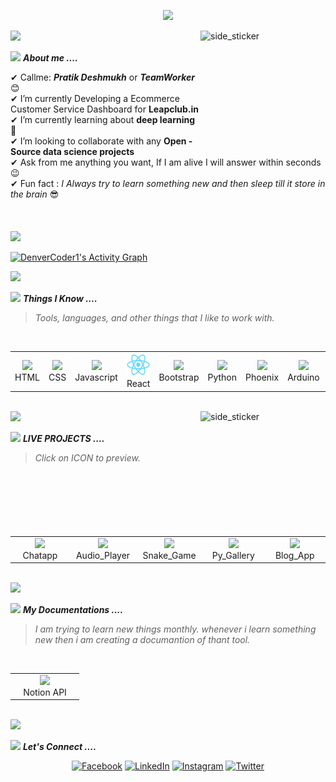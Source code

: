 

<p align="center">
  <img src="https://github.com/thompsonemerson/thompsonemerson/raw/master/cover-thompson.png" height="200"/>
</p>
<a href="https://www.youtube.com/watch?v=dQw4w9WgXcQ"><img src="https://user-images.githubusercontent.com/73097560/115834477-dbab4500-a447-11eb-908a-139a6edaec5c.gif"></a>

<img align="right" width=200px height=200px alt="side_sticker" src="https://media.giphy.com/media/TEnXkcsHrP4YedChhA/giphy.gif" />

<img src="https://media.giphy.com/media/iY8CRBdQXODJSCERIr/giphy.gif" width="30px">&nbsp;***About me ....***

✔ Callme: ***Pratik Deshmukh*** or ***TeamWorker*** 😊 <br>
✔ I’m currently Developing a Ecommerce Customer Service Dashboard for **Leapclub.in**<br>
✔ I’m currently learning about **deep learning**🥰<br>
✔ I’m looking to collaborate with any **Open - Source data science projects**<br>
✔ Ask from me anything you want, If I am alive I will answer within seconds 😉<br>
✔ Fun fact : *I Always try to learn something new and then sleep till it store in the brain* 😎<br><br><br><br>
<a href="https://www.youtube.com/watch?v=dQw4w9WgXcQ"><img src="https://user-images.githubusercontent.com/73097560/115834477-dbab4500-a447-11eb-908a-139a6edaec5c.gif"></a>

<a href="https://github.com/ashutosh00710/github-readme-activity-graph"><img alt="DenverCoder1's Activity Graph" src="https://activity-graph.herokuapp.com/graph?username=pratikdeshmukh2004&bg_color=1F222E&color=F8D866&line=F85D7F&point=FFFFFF&hide_border=true" /></a>

<a href="https://www.youtube.com/watch?v=dQw4w9WgXcQ"><img src="https://user-images.githubusercontent.com/73097560/115834477-dbab4500-a447-11eb-908a-139a6edaec5c.gif"></a>


<img src="https://media.giphy.com/media/iY8CRBdQXODJSCERIr/giphy.gif" width="30px">&nbsp;***Things I Know ....***
> <i>Tools, languages, and other things that I like to work with.</i>
<br>
<table>
  <tr>
    <td align="center" width="96">
      <a>
        <img src="https://github.com/soilshubham/soilshubham/blob/main/icons/html.svg" width="40"/>
      </a>
      <br>HTML
    </td>
    <td align="center" width="96">
      <a>
        <img src="https://github.com/soilshubham/soilshubham/blob/main/icons/css.svg" width="40"/>
      </a>
      <br>CSS
    </td>
    <td align="center" width="96">
      <a>
        <img src="https://github.com/soilshubham/soilshubham/blob/main/icons/js.svg" width="40"/>
      </a>
      <br>Javascript
    </td>
    <td align="center" width="96">
      <a>
        <img src="https://github.com/soilshubham/soilshubham/blob/main/icons/react.svg" width="40"/>
      </a>
      <br>React
    </td>
    <td align="center" width="96">
      <a>
        <img src="https://github.com/soilshubham/soilshubham/blob/main/icons/bootstrap.svg" width="40"/>
      </a>
      <br>Bootstrap
    </td>
    <td align="center" width="96">
      <a>
        <img src="https://github.com/soilshubham/soilshubham/blob/main/icons/py.svg" width="40"/>
      </a>
      <br>Python
    </td>
    <td align="center" width="96">
      <a>
        <img src="https://seeklogo.com/images/P/phoenix-logo-D15F067911-seeklogo.com.png" width="40"/>
      </a>
      <br>Phoenix
    </td>
    <td align="center" width="96">
      <a>
        <img src="https://cdn.worldvectorlogo.com/logos/arduino-1.svg" width="40"/>
      </a>
      <br>Arduino
    </td>
    <td align="center" width="96">
      <a>
        <img src="https://cdn.freebiesupply.com/logos/thumbs/2x/raspberry-pi-logo.png" width="40"/>
      </a>
      <br>Raspberry Pi
    </td>
     <td align="center" width="96">
      <a>
        <img src="https://images.ctfassets.net/lpjm8d10rkpy/6GIrtBy1QABNIFNcnyKxo1/8e651d482fe0e350280991535b171582/aws.svg" width="40"/>
      </a>
      <br>AWS
    </td>
     <td align="center" width="96">
      <a>
        <img src="https://upload.wikimedia.org/wikipedia/commons/thumb/2/29/Postgresql_elephant.svg/233px-Postgresql_elephant.svg.png" width="40"/>
      </a>
      <br>Postgress
    </td>
  </tr>
</table>
<br>
<a href="https://www.youtube.com/watch?v=dQw4w9WgXcQ"><img src="https://user-images.githubusercontent.com/73097560/115834477-dbab4500-a447-11eb-908a-139a6edaec5c.gif"></a>

<img align="right" width=200px height=200px alt="side_sticker" src="https://media.giphy.com/media/XECtl1Fa2k8IKU2987/giphy.gif" />


<img src="https://media.giphy.com/media/iY8CRBdQXODJSCERIr/giphy.gif" width="30px">&nbsp;***LIVE PROJECTS ....***
><i>Click on ICON to preview.</i>
<br>
<table>
  <tr>
    <td align="center" width="96">
      <a target="_blank" href="https://5ef05db7b11b6d6107724e29--react-chat-app-pratik.netlify.app/">
        <img src="https://img.icons8.com/bubbles/50/000000/chat.png" width="40"/>
      </a>
      <br>Chatapp
	</td>
<td align="center" width="96">
      <a target="_blank" href="https://pratikdeshmukh2004.github.io/audio-player-demo/">
        <img src="https://img.icons8.com/bubbles/50/000000/audio.png" width="40"/>
      </a>
      <br>Audio_Player
	</td>
<td align="center" width="96">
      <a target="_blank" href="https://pratikdeshmukh2004.github.io/snake-game/">
        <img src="https://img.icons8.com/bubbles/50/000000/play.png" width="40"/>
      </a>
      <br>Snake_Game
	</td>
<td align="center" width="96">
      <a target="_blank" href="https://py-gallery.herokuapp.com/">
        <img src="https://encrypted-tbn0.gstatic.com/images?q=tbn:ANd9GcTNnCzOmRZmMcePcvPv1O_fwxuRk3lVTtAQdA&usqp=CAU" width="40"/>
      </a>
      <br>Py_Gallery
	</td>
	<td align="center" width="96">
      <a target="_blank" href="https://nextjs-blog-eosin-one.vercel.app/">
        <img src="https://stackideas.cachefly.net/images/apps/2429/logo.png" width="40"/>
      </a>
      <br>Blog_App
	</td>
  </tr>
</table>
<br>
<a href="https://www.youtube.com/watch?v=dQw4w9WgXcQ"><img src="https://user-images.githubusercontent.com/73097560/115834477-dbab4500-a447-11eb-908a-139a6edaec5c.gif"></a>



<img src="https://media.giphy.com/media/iY8CRBdQXODJSCERIr/giphy.gif" width="30px">&nbsp;***My Documentations ....***
><i>I am trying to learn new things monthly. whenever i learn something new then i am creating a documantion of thant tool. </i>
<br>
<table>
  <tr>
    <td align="center" width="96">
      <a target="_blank" href="https://medium.com/@pratikdeshmukhlobhi2004/notion-api-with-python-916024cb9138">
        <img src="https://img.icons8.com/bubbles/50/000000/notion.png" width="40"/>
      </a>
      <br>Notion API
	</td>
  </tr>
</table>
<br>
<a href="https://www.youtube.com/watch?v=dQw4w9WgXcQ"><img src="https://user-images.githubusercontent.com/73097560/115834477-dbab4500-a447-11eb-908a-139a6edaec5c.gif"></a>





<img src="https://media.giphy.com/media/iY8CRBdQXODJSCERIr/giphy.gif" width="30px">&nbsp;***Let's Connect ....***
<p align="center">
	<a href="https://www.facebook.com/pratikdeshmukh2004/"><img src="https://img.icons8.com/bubbles/50/000000/facebook.png" alt="Facebook"/></a>
	<a href="https://www.linkedin.com/in/pratik-deshmukh-b2a135185/"><img src="https://img.icons8.com/bubbles/50/000000/linkedin.png" alt="LinkedIn"/></a>
	<a href="https://www.instagram.com/prat1k_2k4/"><img src="https://img.icons8.com/bubbles/50/000000/instagram.png" alt="Instagram"/></a>
	<a href="https://twitter.com/pratik2k4"><img src="https://img.icons8.com/bubbles/50/000000/twitter.png" alt="Twitter"/></a>
</p>
